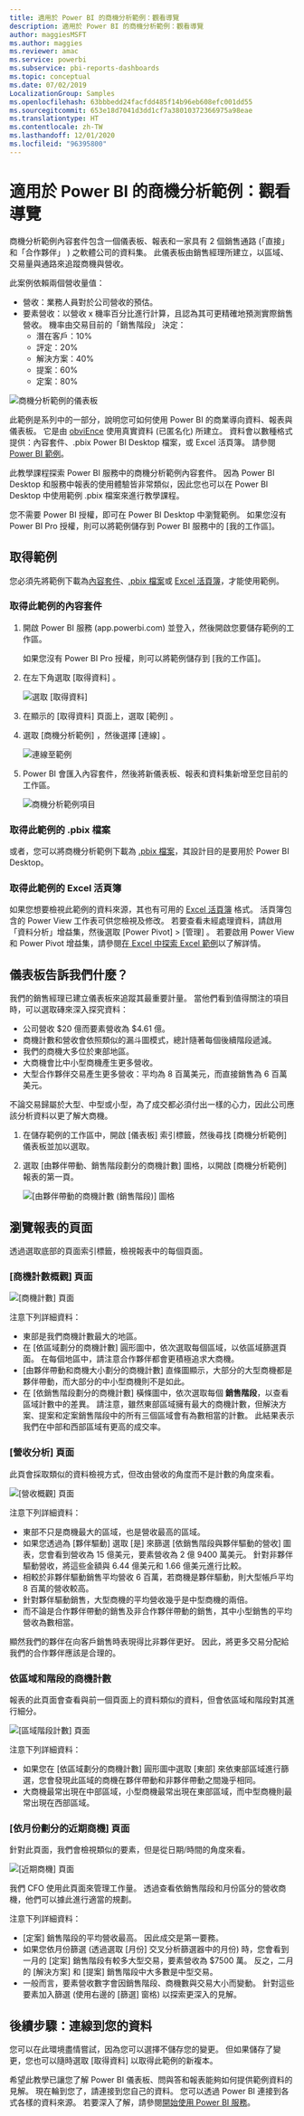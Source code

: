 ```yaml
---
title: 適用於 Power BI 的商機分析範例：觀看導覽
description: 適用於 Power BI 的商機分析範例：觀看導覽
author: maggiesMSFT
ms.author: maggies
ms.reviewer: amac
ms.service: powerbi
ms.subservice: pbi-reports-dashboards
ms.topic: conceptual
ms.date: 07/02/2019
LocalizationGroup: Samples
ms.openlocfilehash: 63bbbedd24facfdd485f14b96eb608efc001dd55
ms.sourcegitcommit: 653e18d7041d3dd1cf7a38010372366975a98eae
ms.translationtype: HT
ms.contentlocale: zh-TW
ms.lasthandoff: 12/01/2020
ms.locfileid: "96395800"
---
```

# <a name="opportunity-analysis-sample-for-power-bi-take-a-tour"></a>適用於 Power BI 的商機分析範例：觀看導覽

商機分析範例內容套件包含一個儀表板、報表和一家具有 2 個銷售通路 (「直接」  和「合作夥伴」  ) 之軟體公司的資料集。 此儀表板由銷售經理所建立，以區域、交易量與通路來追蹤商機與營收。

此案例依賴兩個營收量值：

* 營收：業務人員對於公司營收的預估。
* 要素營收：以營收 x 機率百分比進行計算，且認為其可更精確地預測實際銷售營收。 機率由交易目前的「銷售階段」  決定：
  * 潛在客戶：10%  
  * 評定：20%  
  * 解決方案：40%  
  * 提案：60%  
  * 定案：80%

![商機分析範例的儀表板](media/sample-opportunity-analysis/opportunity1.png)

此範例是系列中的一部分，說明您可如何使用 Power BI 的商業導向資料、報表與儀表板。 它是由 [obviEnce](http://www.obvience.com/) 使用真實資料 (已匿名化) 所建立。 資料會以數種格式提供：內容套件、.pbix Power BI Desktop 檔案，或 Excel 活頁簿。 請參閱 [Power BI 範例](sample-datasets.md)。 

此教學課程探索 Power BI 服務中的商機分析範例內容套件。 因為 Power BI Desktop 和服務中報表的使用體驗皆非常類似，因此您也可以在 Power BI Desktop 中使用範例 .pbix 檔案來進行教學課程。 

您不需要 Power BI 授權，即可在 Power BI Desktop 中瀏覽範例。 如果您沒有 Power BI Pro 授權，則可以將範例儲存到 Power BI 服務中的 [我的工作區]。 

## <a name="get-the-sample"></a>取得範例

您必須先將範例下載為[內容套件](#get-the-content-pack-for-this-sample)、[.pbix 檔案](#get-the-pbix-file-for-this-sample)或 [Excel 活頁簿](#get-the-excel-workbook-for-this-sample)，才能使用範例。

### <a name="get-the-content-pack-for-this-sample"></a>取得此範例的內容套件

1. 開啟 Power BI 服務 (app.powerbi.com) 並登入，然後開啟您要儲存範例的工作區。 

    如果您沒有 Power BI Pro 授權，則可以將範例儲存到 [我的工作區]。

2. 在左下角選取 [取得資料]  。

    ![選取 [取得資料]](media/sample-datasets/power-bi-get-data.png)
3. 在顯示的 [取得資料]  頁面上，選取 [範例]  。

4. 選取 [商機分析範例]  ，然後選擇 [連線]  。  

   ![連線至範例](media/sample-opportunity-analysis/opportunity-connect.png)
5. Power BI 會匯入內容套件，然後將新儀表板、報表和資料集新增至您目前的工作區。

   ![商機分析範例項目](media/sample-opportunity-analysis/opportunity-entry.png)

### <a name="get-the-pbix-file-for-this-sample"></a>取得此範例的 .pbix 檔案

或者，您可以將商機分析範例下載為 [.pbix 檔案](https://download.microsoft.com/download/9/1/5/915ABCFA-7125-4D85-A7BD-05645BD95BD8/Opportunity%20Analysis%20Sample%20PBIX.pbix)，其設計目的是要用於 Power BI Desktop。

### <a name="get-the-excel-workbook-for-this-sample"></a>取得此範例的 Excel 活頁簿

如果您想要檢視此範例的資料來源，其也有可用的 [Excel 活頁簿](https://go.microsoft.com/fwlink/?LinkId=529782) 格式。 活頁簿包含的 Power View 工作表可供您檢視及修改。 若要查看未經處理資料，請啟用「資料分析」增益集，然後選取 [Power Pivot] > [管理]  。 若要啟用 Power View 和 Power Pivot 增益集，請參閱[在 Excel 中探索 Excel 範例](sample-datasets.md#explore-excel-samples-inside-excel)以了解詳情。

## <a name="what-is-our-dashboard-telling-us"></a>儀表板告訴我們什麼？
我們的銷售經理已建立儀表板來追蹤其最重要計量。 當他們看到值得關注的項目時，可以選取磚來深入探究資料：

- 公司營收 $20 億而要素營收為 $4.61 億。
- 商機計數和營收會依照類似的漏斗圖模式，總計隨著每個後續階段遞減。
- 我們的商機大多位於東部地區。
- 大商機會比中小型商機產生更多營收。
- 大型合作夥伴交易產生更多營收：平均為 8 百萬美元，而直接銷售為 6 百萬美元。

不論交易歸屬於大型、中型或小型，為了成交都必須付出一樣的心力，因此公司應該分析資料以更了解大商機。

1. 在儲存範例的工作區中，開啟 [儀表板]  索引標籤，然後尋找 [商機分析範例]  儀表板並加以選取。

2. 選取 [由夥伴帶動、銷售階段劃分的商機計數]  圖格，以開啟 [商機分析範例] 報表的第一頁。 

    ![[由夥伴帶動的商機計數 (銷售階段)] 圖格](media/sample-opportunity-analysis/opportunity2.png)

## <a name="explore-the-pages-in-the-report"></a>瀏覽報表的頁面

透過選取底部的頁面索引標籤，檢視報表中的每個頁面。

### <a name="opportunity-count-overview-page"></a>[商機計數概觀] 頁面
![[商機計數] 頁面](media/sample-opportunity-analysis/opportunity3.png)

注意下列詳細資料：
* 東部是我們商機計數最大的地區。  
* 在 [依區域劃分的商機計數]  圓形圖中，依次選取每個區域，以依區域篩選頁面。 在每個地區中，請注意合作夥伴都會更積極追求大商機。   
* [由夥伴帶動和商機大小劃分的商機計數]  直條圖顯示，大部分的大型商機都是夥伴帶動，而大部分的中小型商機則不是如此。
* 在 [依銷售階段劃分的商機計數]  橫條圖中，依次選取每個 **銷售階段**，以查看區域計數中的差異。 請注意，雖然東部區域擁有最大的商機計數，但解決方案、提案和定案銷售階段中的所有三個區域會有為數相當的計數。 此結果表示我們在中部和西部區域有更高的成交率。

### <a name="revenue-analysis-page"></a>[營收分析] 頁面
此頁會採取類似的資料檢視方式，但改由營收的角度而不是計數的角度來看。  

![[營收概觀] 頁面](media/sample-opportunity-analysis/opportunity4.png)

注意下列詳細資料：
* 東部不只是商機最大的區域，也是營收最高的區域。  
* 如果您透過為 [夥伴驅動]  選取 [是]  來篩選 [依銷售階段與夥伴驅動的營收]  圖表，您會看到營收為 15 億美元，要素營收為 2 億 9400 萬美元。 針對非夥伴驅動營收，將這些金額與 6.44 億美元和 1.66 億美元進行比較。 
* 相較於非夥伴驅動銷售平均營收 6 百萬，若商機是夥伴驅動，則大型帳戶平均 8 百萬的營收較高。  
* 針對夥伴驅動銷售，大型商機的平均營收幾乎是中型商機的兩倍。  
* 而不論是合作夥伴帶動的銷售及非合作夥伴帶動的銷售，其中小型銷售的平均營收為數相當。   

顯然我們的夥伴在向客戶銷售時表現得比非夥伴更好。 因此，將更多交易分配給我們的合作夥伴應該是合理的。

### <a name="opportunity-count-by-region-and-stage"></a>依區域和階段的商機計數
報表的此頁面會查看與前一個頁面上的資料類似的資料，但會依區域和階段對其進行細分。 

![[區域階段計數] 頁面](media/sample-opportunity-analysis/opportunity5.png)

注意下列詳細資料：
* 如果您在 [依區域劃分的商機計數]  圓形圖中選取 [東部]  來依東部區域進行篩選，您會發現此區域的商機在夥伴帶動和非夥伴帶動之間幾乎相同。
* 大商機最常出現在中部區域，小型商機最常出現在東部區域，而中型商機則最常出現在西部區域。

### <a name="upcoming-opportunities-by-month-page"></a>[依月份劃分的近期商機] 頁面
針對此頁面，我們會檢視類似的要素，但是從日期/時間的角度來看。 
 
![[近期商機] 頁面](media/sample-opportunity-analysis/opportunity6.png)

我們 CFO 使用此頁面來管理工作量。 透過查看依銷售階段和月份區分的營收商機，他們可以據此進行適當的規劃。

注意下列詳細資料：
* [定案] 銷售階段的平均營收最高。 因此成交是第一要務。
* 如果您依月份篩選 (透過選取 [月份]  交叉分析篩選器中的月份) 時，您會看到一月的 [定案] 銷售階段有較多大型交易，要素營收為 $7500 萬。 反之，二月的 [解決方案] 和 [提案] 銷售階段中大多數是中型交易。
* 一般而言，要素營收數字會因銷售階段、商機數與交易大小而變動。 針對這些要素加入篩選 (使用右邊的 [篩選]  窗格) 以探索更深入的見解。

## <a name="next-steps-connect-to-your-data"></a>後續步驟：連線到您的資料
您可以在此環境盡情嘗試，因為您可以選擇不儲存您的變更。 但如果儲存了變更，您也可以隨時選取 [取得資料]  以取得此範例的新複本。

希望此教學已讓您了解 Power BI 儀表板、問與答和報表能夠如何提供範例資料的見解。 現在輪到您了，請連接到您自己的資料。 您可以透過 Power BI 連接到各式各樣的資料來源。 若要深入了解，請參閱[開始使用 Power BI 服務](../fundamentals/service-get-started.md)。
